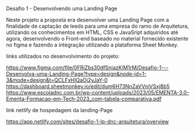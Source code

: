 
 Desafio 1 - Desenvolvendo uma Landing Page

 Neste projeto a proposta era desenvolver uma Landing Page com a finalidade de captação de leeds para uma empresa do ramo de Arquitetura, utilizando os conhecimentos em HTML, CSS e JavaSript adquiridos até agora, desenvolvendo o Front-end baseado no material fornecido existente no figma e fazendo a integração utilizando a plataforma Sheet Monkey.

 links utilizados no desenvolvimento do projeto:

https://www.figma.com/file/0FRiZbs30dfSniazKiM1rM/Desafio-1---Desenvolva-uma-Landing-Page?type=design&node-id=1-3&mode=design&t=QCLFxHIQaOj2yJaY-0
https://dashboard.sheetmonkey.io/edit/dum6H73NnZaVVniVSxj8b5
https://www.escoladnc.com.br/wp-content/uploads/2023/05/EMENTA-3.0-Ementa-Formacao-em-Tech-2023_com-tabela-comparativa.pdf

link netlify de hospedagem da landing-Page

https://app.netlify.com/sites/desafio-1-lp-dnc-arquitetura/overview


